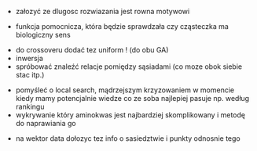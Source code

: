 + załozyć ze dlugosc rozwiazania jest rowna motywowi
- funkcja pomocnicza, która będzie sprawdzała czy cząsteczka ma biologiczny sens
+ do crossoveru dodać tez uniform ! (do obu GA)
+ inwersja
+ spróbować znaleźć relacje pomiędzy sąsiadami (co moze obok siebie stac itp.)
- pomyśleć o local search, mądrzejszym krzyzowaniem w momencie kiedy mamy potencjalnie wiedze co ze soba najlepiej pasuje
  np. według rankingu
- wykrywanie który aminokwas jest najbardziej skomplikowany i metodę do naprawiania go
+ na wektor data dołozyc tez info o sasiedztwie i punkty odnosnie tego